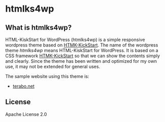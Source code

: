 htmlks4wp
=========

What is htmlks4wp?
------------------

HTML-KiskStart for WordPress (htmlks4wp) is a simple responsive wordpress theme based on [HTMK-KickStart](http://www.99lime.com/).
The name of the wordpress theme _htmlks4wp_ means HTML-KiskStart for WordPress. It is based on a CSS framework [HTMK-KickStart](http://www.99lime.com/) so that we can show the contents simply and clearly. Since the theme has been written and optimized for my own use, it may not be extended for general uses.

The sample website using this theme is:  
- [terabo.net](https://www.terabo.net/)


License
-------

Apache License 2.0
